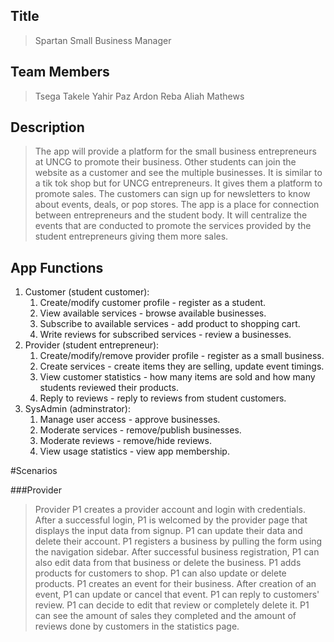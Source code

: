
## Title
> Spartan Small Business Manager

## Team Members
> Tsega Takele
> Yahir Paz Ardon
> Reba Aliah Mathews

## Description 
> The app will provide a platform for the small business entrepreneurs at UNCG to promote their business. Other students can join the website as a
> customer and see the multiple businesses. It is similar to a tik tok shop but for UNCG entrepreneurs. It gives them a platform to promote sales.
> The customers can sign up for newsletters to know about events, deals, or pop stores.
> The app is a place for connection between entrepreneurs and the student body. It will centralize the events that are conducted to promote the services provided
> by the student entrepreneurs giving them more sales. 

## App Functions
1. Customer (student customer):
    1. Create/modify customer profile - register as a student.
    2. View available services - browse available businesses.
    3. Subscribe to available services - add product to shopping cart.
    4. Write reviews for subscribed services - review a businesses.
2. Provider (student entrepreneur):
    1. Create/modify/remove provider profile - register as a small business.
    2. Create services - create items they are selling, update event timings.
    3. View customer statistics - how many items are sold and how many students reviewed their products.
    4. Reply to reviews - reply to reviews from student customers.
3. SysAdmin (adminstrator):
    1. Manage user access - approve businesses.
    2. Moderate services - remove/publish businesses.
    3. Moderate reviews - remove/hide reviews.
    4. View usage statistics - view app membership.


#Scenarios

###Provider
> Provider P1 creates a provider account and login with credentials. After a successful login, P1 is welcomed by the provider page that displays the input data from signup. P1 can update their data and delete their account.
> P1 registers a business by pulling the form using the navigation sidebar. After successful business registration, P1 can also edit data from that business or delete the business.
> P1 adds products for customers to shop. P1 can also update or delete products.
> P1 creates an event for their business. After creation of an event, P1 can update or cancel that event.
> P1 can reply to customers' review. P1 can decide to edit that review or completely delete it.
> P1 can see the amount of sales they completed and the amount of reviews done by customers in the statistics page.
